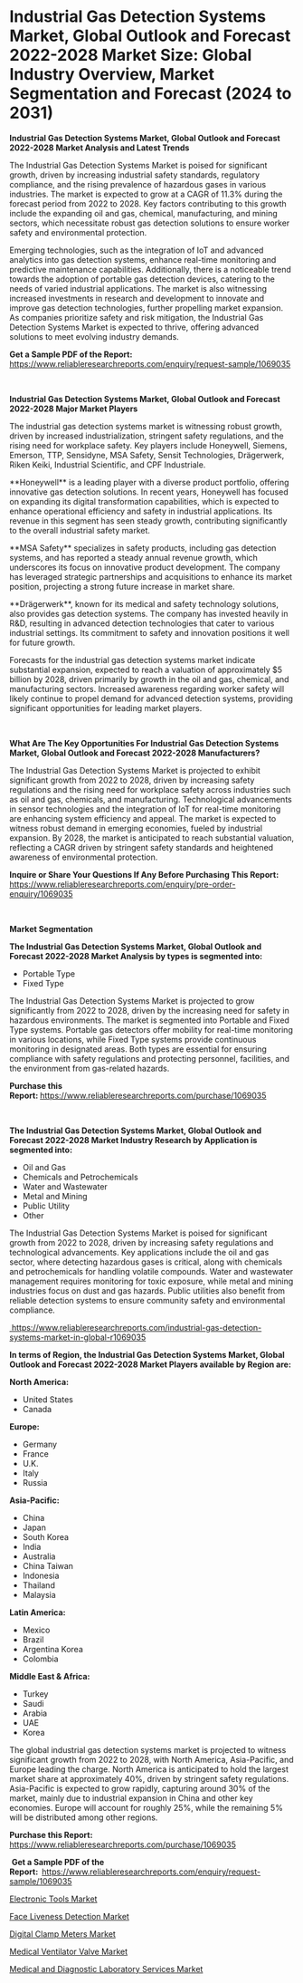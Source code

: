 <p><h1>Industrial Gas Detection Systems Market, Global Outlook and Forecast 2022-2028 Market Size: Global Industry Overview, Market Segmentation and Forecast (2024 to 2031)</h1></p><p><strong>Industrial Gas Detection Systems Market, Global Outlook and Forecast 2022-2028 Market Analysis and Latest Trends</strong></p>
<p><p>The Industrial Gas Detection Systems Market is poised for significant growth, driven by increasing industrial safety standards, regulatory compliance, and the rising prevalence of hazardous gases in various industries. The market is expected to grow at a CAGR of 11.3% during the forecast period from 2022 to 2028. Key factors contributing to this growth include the expanding oil and gas, chemical, manufacturing, and mining sectors, which necessitate robust gas detection solutions to ensure worker safety and environmental protection.</p><p>Emerging technologies, such as the integration of IoT and advanced analytics into gas detection systems, enhance real-time monitoring and predictive maintenance capabilities. Additionally, there is a noticeable trend towards the adoption of portable gas detection devices, catering to the needs of varied industrial applications. The market is also witnessing increased investments in research and development to innovate and improve gas detection technologies, further propelling market expansion. As companies prioritize safety and risk mitigation, the Industrial Gas Detection Systems Market is expected to thrive, offering advanced solutions to meet evolving industry demands.</p></p>
<p><strong>Get a Sample PDF of the Report:&nbsp;</strong> <a href="https://www.reliableresearchreports.com/enquiry/request-sample/1069035">https://www.reliableresearchreports.com/enquiry/request-sample/1069035</a></p>
<p>&nbsp;</p>
<p><strong>Industrial Gas Detection Systems Market, Global Outlook and Forecast 2022-2028 Major Market Players</strong></p>
<p><p>The industrial gas detection systems market is witnessing robust growth, driven by increased industrialization, stringent safety regulations, and the rising need for workplace safety. Key players include Honeywell, Siemens, Emerson, TTP, Sensidyne, MSA Safety, Sensit Technologies, Drägerwerk, Riken Keiki, Industrial Scientific, and CPF Industriale.</p><p>**Honeywell** is a leading player with a diverse product portfolio, offering innovative gas detection solutions. In recent years, Honeywell has focused on expanding its digital transformation capabilities, which is expected to enhance operational efficiency and safety in industrial applications. Its revenue in this segment has seen steady growth, contributing significantly to the overall industrial safety market.</p><p>**MSA Safety** specializes in safety products, including gas detection systems, and has reported a steady annual revenue growth, which underscores its focus on innovative product development. The company has leveraged strategic partnerships and acquisitions to enhance its market position, projecting a strong future increase in market share.</p><p>**Drägerwerk**, known for its medical and safety technology solutions, also provides gas detection systems. The company has invested heavily in R&D, resulting in advanced detection technologies that cater to various industrial settings. Its commitment to safety and innovation positions it well for future growth.</p><p>Forecasts for the industrial gas detection systems market indicate substantial expansion, expected to reach a valuation of approximately $5 billion by 2028, driven primarily by growth in the oil and gas, chemical, and manufacturing sectors. Increased awareness regarding worker safety will likely continue to propel demand for advanced detection systems, providing significant opportunities for leading market players.</p></p>
<p>&nbsp;</p>
<p><strong>What Are The Key Opportunities For Industrial Gas Detection Systems Market, Global Outlook and Forecast 2022-2028 Manufacturers?</strong></p>
<p><p>The Industrial Gas Detection Systems Market is projected to exhibit significant growth from 2022 to 2028, driven by increasing safety regulations and the rising need for workplace safety across industries such as oil and gas, chemicals, and manufacturing. Technological advancements in sensor technologies and the integration of IoT for real-time monitoring are enhancing system efficiency and appeal. The market is expected to witness robust demand in emerging economies, fueled by industrial expansion. By 2028, the market is anticipated to reach substantial valuation, reflecting a CAGR driven by stringent safety standards and heightened awareness of environmental protection.</p></p>
<p><strong>Inquire or Share Your Questions If Any Before Purchasing This Report:</strong> <a href="https://www.reliableresearchreports.com/enquiry/pre-order-enquiry/1069035">https://www.reliableresearchreports.com/enquiry/pre-order-enquiry/1069035</a></p>
<p>&nbsp;</p>
<p><strong>Market Segmentation</strong></p>
<p><strong>The Industrial Gas Detection Systems Market, Global Outlook and Forecast 2022-2028 Market Analysis by types is segmented into:</strong></p>
<p><ul><li>Portable Type</li><li>Fixed Type</li></ul></p>
<p><p>The Industrial Gas Detection Systems Market is projected to grow significantly from 2022 to 2028, driven by the increasing need for safety in hazardous environments. The market is segmented into Portable and Fixed Type systems. Portable gas detectors offer mobility for real-time monitoring in various locations, while Fixed Type systems provide continuous monitoring in designated areas. Both types are essential for ensuring compliance with safety regulations and protecting personnel, facilities, and the environment from gas-related hazards.</p></p>
<p><strong>Purchase this Report:&nbsp;</strong><a href="https://www.reliableresearchreports.com/purchase/1069035">https://www.reliableresearchreports.com/purchase/1069035</a></p>
<p>&nbsp;</p>
<p><strong>The Industrial Gas Detection Systems Market, Global Outlook and Forecast 2022-2028 Market Industry Research by Application is segmented into:</strong></p>
<p><ul><li>Oil and Gas</li><li>Chemicals and Petrochemicals</li><li>Water and Wastewater</li><li>Metal and Mining</li><li>Public Utility</li><li>Other</li></ul></p>
<p><p>The Industrial Gas Detection Systems Market is poised for significant growth from 2022 to 2028, driven by increasing safety regulations and technological advancements. Key applications include the oil and gas sector, where detecting hazardous gases is critical, along with chemicals and petrochemicals for handling volatile compounds. Water and wastewater management requires monitoring for toxic exposure, while metal and mining industries focus on dust and gas hazards. Public utilities also benefit from reliable detection systems to ensure community safety and environmental compliance.</p></p>
<p><a href="https://www.reliableresearchreports.com/industrial-gas-detection-systems-market-in-global-r1069035">&nbsp;https://www.reliableresearchreports.com/industrial-gas-detection-systems-market-in-global-r1069035</a></p>
<p><strong>In terms of Region, the Industrial Gas Detection Systems Market, Global Outlook and Forecast 2022-2028 Market Players available by Region are:</strong></p>
<p>
    <p> <strong> North America: </strong>
        <ul>
            <li>United States</li>
            <li>Canada</li>
        </ul>
        </p> 
    <p> <strong> Europe: </strong>
        <ul>
            <li>Germany</li>
            <li>France</li>
            <li>U.K.</li>
            <li>Italy</li>
            <li>Russia</li>
        </ul>
        </p> 
    <p> <strong> Asia-Pacific: </strong>
        <ul>
            <li>China</li>
            <li>Japan</li>
            <li>South Korea</li>
            <li>India</li>
            <li>Australia</li>
            <li>China Taiwan</li>
            <li>Indonesia</li>
            <li>Thailand</li>
            <li>Malaysia</li>
        </ul>
        </p> 
    <p> <strong> Latin America: </strong>
        <ul>
            <li>Mexico</li>
            <li>Brazil</li>
            <li>Argentina Korea</li>
            <li>Colombia</li>
        </ul>
        </p> 
    <p> <strong> Middle East & Africa: </strong>
        <ul>
            <li>Turkey</li>
            <li>Saudi</li>
            <li>Arabia</li>
            <li>UAE</li>
            <li>Korea</li>
        </ul>
    </p>
    </p>
<p><p>The global industrial gas detection systems market is projected to witness significant growth from 2022 to 2028, with North America, Asia-Pacific, and Europe leading the charge. North America is anticipated to hold the largest market share at approximately 40%, driven by stringent safety regulations. Asia-Pacific is expected to grow rapidly, capturing around 30% of the market, mainly due to industrial expansion in China and other key economies. Europe will account for roughly 25%, while the remaining 5% will be distributed among other regions.</p></p>
<p><strong>Purchase this Report: </strong><a href="https://www.reliableresearchreports.com/purchase/1069035">https://www.reliableresearchreports.com/purchase/1069035</a></p>
<p>&nbsp;<strong>Get a Sample PDF of the Report:&nbsp;&nbsp;</strong><a href="https://www.reliableresearchreports.com/enquiry/request-sample/1069035">https://www.reliableresearchreports.com/enquiry/request-sample/1069035</a></p>
<p><strong></strong></p>
<p><p><a href="https://medium.com/@tracey.gray97887/electronic-tools-market-trends-a-detailed-study-of-its-market-segmentation-and-analyzing-the-07c1a42086e5">Electronic Tools Market</a></p><p><a href="https://www.linkedin.com/pulse/face-liveness-detection-market-growth-outlook-from-2024-cxese?trackingId=gcRD5ufpSMy0wkWRkBYmmw%3D%3D">Face Liveness Detection Market</a></p><p><a href="https://medium.com/@tracey.gray97887/an-in-depth-analysis-of-the-global-digital-clamp-meters-market-scope-and-its-rapid-growing-12-8-fb89dafffb2b">Digital Clamp Meters Market</a></p><p><a href="https://www.linkedin.com/pulse/global-medical-ventilator-valve-market-trends-insights-ujiwe?trackingId=%2FGw7v48HR1ifbjaAt5O4DA%3D%3D">Medical Ventilator Valve Market</a></p><p><a href="https://issuu.com/reportprime-2/docs/medical-and-diagnostic-laboratory-s_61ff3b2d7f68ae">Medical and Diagnostic Laboratory Services Market</a></p></p>